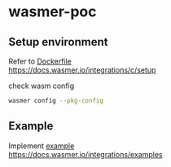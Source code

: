 # wasmer-poc
## Setup environment
Refer to [Dockerfile](https://github.com/ottomossei/wasmer-poc/blob/main/.devcontainer/Dockerfile)  
https://docs.wasmer.io/integrations/c/setup

check wasm config
```bash
wasmer config --pkg-config
```

## Example
Implement [example](https://github.com/ottomossei/wasmer-poc/tree/main/example)  
https://docs.wasmer.io/integrations/examples
